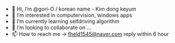 - 👋 Hi, I’m @gori-O / korean name - Kim dong keyum
- 👀 I’m interested in computervision, windows apps
- 🌱 I’m currently learning selfdriving algorithm
- 💞️ I’m looking to collaborate on ...
- 📫 How to reach me -> fheld1545@naver.com   reply within 6 hour

<!---
gori-O/gori-O is a ✨ special ✨ repository because its `README.md` (this file) appears on your GitHub profile.
You can click the Preview link to take a look at your changes.
--->
